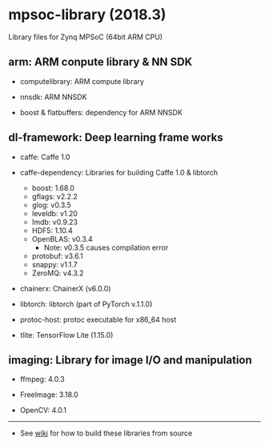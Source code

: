 # mpsoc-library (2018.3)

Library files for Zynq MPSoC (64bit ARM CPU)

## arm: ARM conpute library & NN SDK

- computelibrary: ARM compute library

- nnsdk: ARM NNSDK

- boost & flatbuffers: dependency for ARM NNSDK

## dl-framework: Deep learning frame works

- caffe: Caffe 1.0

- caffe-dependency: Libraries for building Caffe 1.0 & libtorch

  - boost: 1.68.0
  - gflags: v2.2.2
  - glog: v0.3.5
  - leveldb: v1.20
  - lmdb: v0.9.23
  - HDF5: 1.10.4
  - OpenBLAS: v0.3.4
    - Note: v0.3.5 causes compilation error
  - protobuf: v3.6.1
  - snappy: v1.1.7
  - ZeroMQ: v4.3.2

- chainerx: ChainerX (v6.0.0)

- libtorch: libtorch (part of PyTorch v.1.1.0)

- protoc-host: protoc executable for x86_64 host

- tlite: TensorFlow Lite (1.15.0)

## imaging: Library for image I/O and manipulation

- ffmpeg: 4.0.3

- FreeImage: 3.18.0

- OpenCV: 4.0.1

***

- See [wiki](https://github.com/t-kuha/mpsoc-library/wiki) for how to build these libraries from source
